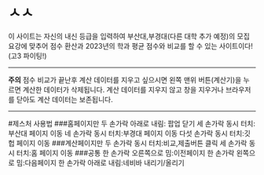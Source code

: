 # ㅅㅅ
이 사이트는 자신의 내신 등급을 입력하여 부산대,부경대(다른 대학 추가 예정)의 모집요강에 맞추어 점수 환산과 2023년의 학과 평균 점수와 비교를 할 수 있는 사이트이다!
(고3 파이팅!)
*******************************************************************************************
**주의**
점수 비교가 끝난후 계산 데이터를 지우고 싶으시면 왼쪽 맨위 버튼(계산기)을 누르면 계산한 데이터가 삭제됩니다.
계산 데이터를 지우지 않고 창을 지우거나 브라우저를 닫아도 계산 데이터는 보존됩니다.
*******************************************************************************************
#제스처 사용법
###홈페이지만
두 손가락 아래로 내림: 팝업 닫기
세 손가락 동시 터치:부산대 페이지 이동
네 손가락 동시 터치:부경대 페이지 이동
다섯 손가락 동시 터치:깃헙 페이지 이동
###계산페이지만
두 손가락 동시 터치:비교,제출버튼 클릭
세 손가락 동시 터치:홈 페이지 이동
###공통
한 손가락 오른쪽으로 밈:이전페이지
한 손가락 왼쪽으로 밈:다음페이지
한 손가락 아래로 내림:네비바 내리기/올리기
